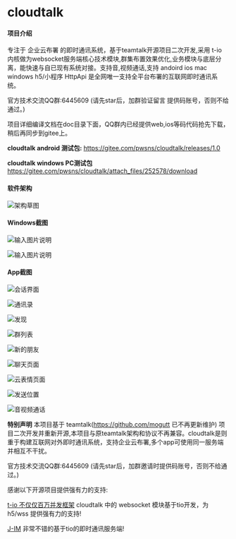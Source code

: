# cloudtalk

#### 项目介绍
专注于 企业云布署 的即时通讯系统，基于teamtalk开源项目二次开发,采用 t-io 内核做为websocket服务端核心技术模块,群集布置效果优化,业务模块与底层分离，能快速与自已现有系统对接。支持音,视频通话,支持 andoird  ios  mac windows h5/小程序 HttpApi  是全网唯一支持全平台布署的互联网即时通讯系统。



官方技术交流QQ群:6445609 (请先star后，加群验证留言 提供码账号，否则不给通过。)

项目详细编译文档在doc目录下面，QQ群内已经提供web,ios等码代码抢先下载，稍后再同步到gitee上。

 **cloudtalk android 测试包:**  https://gitee.com/pwsns/cloudtalk/releases/1.0

 **cloudtalk windows PC测试包**  https://gitee.com/pwsns/cloudtalk/attach_files/252578/download


#### 软件架构
![架构草图](https://images.gitee.com/uploads/images/2019/0103/094012_5bf53aa1_494527.png "imnew.png")



#### Windows截图

![输入图片说明](https://images.gitee.com/uploads/images/2019/0705/084521_e8420359_494527.png "QQ图片20190705084245.png")


![输入图片说明](https://images.gitee.com/uploads/images/2019/0705/084534_673675f0_494527.png "QQ图片20190705084254.png")


#### App截图



![会话界面](https://images.gitee.com/uploads/images/2019/0103/093049_537ceecd_494527.png "screenshot_20190103_092934.png")

![通讯录](https://images.gitee.com/uploads/images/2019/0103/093128_023ac1a6_494527.png "screenshot_20190103_092726.png")

![发现](https://images.gitee.com/uploads/images/2019/0103/093157_7dcf2acd_494527.png "screenshot_20190103_092734.png")

![群列表](https://images.gitee.com/uploads/images/2019/0103/093232_d8826898_494527.png "screenshot_20190103_092750.png")

![新的朋友](https://images.gitee.com/uploads/images/2019/0103/093254_82a327e5_494527.png "screenshot_20190103_092759.png")

![聊天页面](https://images.gitee.com/uploads/images/2019/0103/093317_808871da_494527.png "screenshot_20190103_092906.png")

![云表情页面](https://images.gitee.com/uploads/images/2019/0103/093338_c5da6e8e_494527.png "screenshot_20190103_092845.png")

![发送位置](https://images.gitee.com/uploads/images/2019/0103/093359_3cc12a22_494527.png "screenshot_20190103_092827.png")


![音视频通话](https://images.gitee.com/uploads/images/2019/0103/093720_f3fd5f0c_494527.png "screenshot_20190103_092923.png")

 **特别声明**
 本项目基于 teamtalk(https://github.com/mogutt 已不再更新维护) 项目二次开发并重新开源,本项目与原teamtalk架构和协议不再兼容。cloudtalk是则重于构建互联网对外即时通讯系统，支持企业云布署,多个app可使用同一服务端并相互不干扰。

官方技术交流QQ群:6445609 (请先star后，加群邀请时提供码账号，否则不给通过。)

感谢以下开源项目提供强有力的支持:

[t-io 不仅仅百万并发框架](https://gitee.com/tywo45/t-io)  cloudtalk 中的 websocket 模块基于tio开发，为 h5/wss 提供强有力的支持!

[ J-IM](https://gitee.com/xchao/j-im) 非常不错的基于tio的即时通讯服务端!
